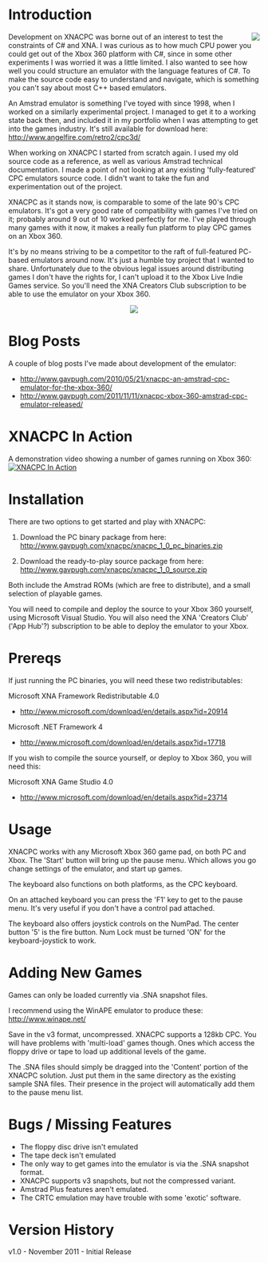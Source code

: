 # Introduction

<img src="http://www.gavpugh.com/boxthumbs/box_xnacpc.jpg" align="right">

Development on XNACPC was borne out of an interest to test the constraints of C# and XNA. I was curious as to how much CPU power you could get out of the Xbox 360 platform with C#, since in some other experiments I was worried it was a little limited. I also wanted to see how well you could structure an emulator with the language features of C#. To make the source code easy to understand and navigate, which is something you can't say about most C++ based emulators.

An Amstrad emulator is something I've toyed with since 1998, when I worked on a similarly experimental project. I managed to get it to a working state back then, and included it in my portfolio when I was attempting to get into the games industry. It's still available for download here: http://www.angelfire.com/retro2/cpc3d/

When working on XNACPC I started from scratch again. I used my old source code as a reference, as well as various Amstrad technical documentation. I made a point of not looking at any existing 'fully-featured' CPC emulators source code. I didn't want to take the fun and experimentation out of the project.

XNACPC as it stands now, is comparable to some of the late 90's CPC emulators. It's got a very good rate of compatibility with games I've tried on it; probably around 9 out of 10 worked perfectly for me. I've played through many games with it now, it makes a really fun platform to play CPC games on an Xbox 360.

It's by no means striving to be a competitor to the raft of full-featured PC- based emulators around now. It's just a humble toy project that I wanted to share. Unfortunately due to the obvious legal issues around distributing games I don't have the rights for, I can't upload it to the Xbox Live Indie Games service. So you'll need the XNA Creators Club subscription to be able to use the emulator on your Xbox 360.

<p align="center">
<img src="http://www.gavpugh.com/wp-content/uploads/2011/11/xnacpc_title.png">
</p>

# Blog Posts

A couple of blog posts I've made about development of the emulator:
* http://www.gavpugh.com/2010/05/21/xnacpc-an-amstrad-cpc-emulator-for-the-xbox-360/
* http://www.gavpugh.com/2011/11/11/xnacpc-xbox-360-amstrad-cpc-emulator-released/


# XNACPC In Action

A demonstration video showing a number of games running on Xbox 360:
[![XNACPC In Action](http://img.youtube.com/vi/TfB2V1DmFs0/0.jpg)](http://www.youtube.com/watch?v=TfB2V1DmFs0)


# Installation

There are two options to get started and play with XNACPC:

1) Download the PC binary package from here:
http://www.gavpugh.com/xnacpc/xnacpc_1_0_pc_binaries.zip

2) Download the ready-to-play source package from here:
http://www.gavpugh.com/xnacpc/xnacpc_1_0_source.zip

Both include the Amstrad ROMs (which are free to distribute), and a small selection of playable games.

You will need to compile and deploy the source to your Xbox 360 yourself, using Microsoft Visual Studio. You will also need the XNA 'Creators Club' ('App Hub'?) subscription to be able to deploy the emulator to your Xbox.


# Prereqs

If just running the PC binaries, you will need these two redistributables:

Microsoft XNA Framework Redistributable 4.0
* http://www.microsoft.com/download/en/details.aspx?id=20914

Microsoft .NET Framework 4
* http://www.microsoft.com/download/en/details.aspx?id=17718
 
If you wish to compile the source yourself, or deploy to Xbox 360, you will need this:

Microsoft XNA Game Studio 4.0
* http://www.microsoft.com/download/en/details.aspx?id=23714


# Usage

XNACPC works with any Microsoft Xbox 360 game pad, on both PC and Xbox. The 'Start'
button will bring up the pause menu. Which allows you go change settings of the
emulator, and start up games.

The keyboard also functions on both platforms, as the CPC keyboard.

On an attached keyboard you can press the 'F1' key to get to the pause menu. It's
very useful if you don't have a control pad attached.

The keyboard also offers joystick controls on the NumPad. The center button '5' 
is the fire button. Num Lock must be turned 'ON' for the keyboard-joystick to work.


# Adding New Games

Games can only be loaded currently via .SNA snapshot files.

I recommend using the WinAPE emulator to produce these: http://www.winape.net/

Save in the v3 format, uncompressed. XNACPC supports a 128kb CPC. You will have
problems with 'multi-load' games though. Ones which access the floppy drive or
tape to load up additional levels of the game.

The .SNA files should simply be dragged into the 'Content' portion of the XNACPC
solution. Just put them in the same directory as the existing sample SNA files.
Their presence in the project will automatically add them to the pause menu list.


# Bugs / Missing Features

 * The floppy disc drive isn't emulated
 * The tape deck isn't emulated
 * The only way to get games into the emulator is via the .SNA snapshot format.
 * XNACPC supports v3 snapshots, but not the compressed variant.
 * Amstrad Plus features aren't emulated.
 * The CRTC emulation may have trouble with some 'exotic' software.


# Version History

v1.0 - November 2011 - Initial Release
